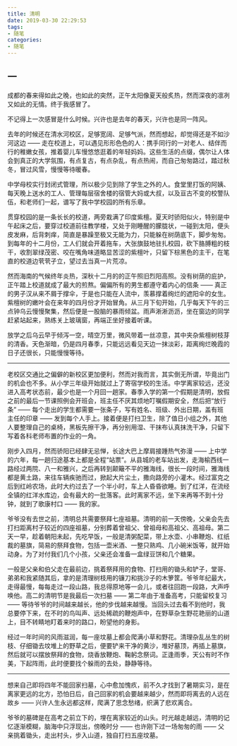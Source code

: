 ```yaml
---
title: 清明
date: 2019-03-30 22:29:53
tags:
- 随笔
categories:
- 随笔
---
```


## 一
成都的春来得如此之晚，也如此的突然，正午太阳像夏天般炙热，然而深夜的凛冽又如此的无情。终于我感冒了。<!--more-->

不记得上一次感冒是什么时候。兴许也是去年的春天，兴许也是同一阵风。

去年的时候还在清水河校区，足够宽阔、足够气派，然而想起，却觉得还是不如沙河这边 —— 走在校道上，可以遇见形形色色的人：携手同行的一对老人、结伴而行的稚嫩女孩，推着婴儿车慢悠悠逛着的年轻妈妈。这些生活的点缀，偶尔让人体会到真正的大学氛围，有点复古，有点杂乱，有点热闹，而自己匆匆路过，踏过秋冬，冒过风雪，慢慢等待暖春。

中学母校实行封闭式管理，所以极少见到除了学生之外的人。食堂里打饭的阿姨、每天晚上送水的工人、管理每层宿舍楼的宿管大妈或大叔，以及亘古不变的校警队伍，和老师们一起，谱写了我中学校园的所有乐章。

贯穿校园的是一条长长的校道，两旁栽满了印度紫檀。夏天时骄阳似火，特别是中午起床之后，要穿过校道前往教学楼，又处于刚睡醒的朦胧状，一碰到太阳，便头皮发麻，后背刺痒，简直是暴躁至极又无能为力，只能躲在树荫底下，脚步匆匆。到每年的十二月份，工人们就会开着拖车，大张旗鼓地驻扎校园，砍下胳膊粗的枝干，收割翠绿茂密、咬在嘴角味道略显苦涩的紫檀叶，只留下棕黑色的主干，在笔直的校道边茕茕孑立，望过去当真一片荒凉。

然而海南的气候终年炎热，深秋十二月的的正午照旧烈阳高照。没有树荫的庇护，正午踏上校道就成了最大的煎熬。偏偏所有的男生都遵守着内心的信条 —— 真正的男子汉从来不屑于撑伞，于是也只能在人流中，羡慕撑着绚烂的遮阳伞的女生。紫檀树的嫩叶会在来年的四月份才开始冒角。从三月下旬开始，几乎每天下午的三点钟乌云慢慢聚集，然后便是一股脑的暴雨倾盆。雨声淅淅沥沥，坐在窗边的同学赶紧站起来，熟练关上玻璃窗，再端正坐好接着听课。

放学之后乌云早于倾泻一空，晴空万里，微风带着一丝凉意，其中夹杂紫檀树枝芽的清香。天色渐暗，仍是四月春季，只能远远看见天边一抹淡彩，距离绚烂晚霞的日子还很长，只能慢慢等待。

---

老校区交通比之偏僻的新校区更加便利，然而对我而言，其实倒无所谓，毕竟出门的机会也不多。从小学三年级开始就过上了寄宿学校的生活。中学离家较远，还没进入高考状态前，最少也是一个月回一趟家。春季入学的第一个假期是清明，放假之前的最后一节课照例会开班会，班主任不厌其烦地叮嘱假期安全，然后把“放行条” —— 每个走出的学生都需要一张条子，写有姓名、班级、外出日期，盖有班主任的印章 —— 发到每个人手上。接着便是打扫卫生，除了值日小组之外，其他人要整理自己的桌椅，黑板先擦干净，再分别用湿、干抹布认真抹洗干净，只留下写着各科老师布置的作业的一角。

刚步入四月，然而骄阳已经肆无忌惮，长途大巴上摩肩接踵热气弥漫 —— 上中学的六年，每一趟归途基本上都是全程“站票”。从县城的老车站出发，走海榆西线一路经过两院、八一和雅兴，之后再转到颠簸不平的雅海线，很长一段时间，雅海线都是黄土路，来往车辆疾驰而过，掀起大片尘土，撒向路旁的小灌木。经过富克之后到红岭农场，此时大约过去了一个半小时，车上人昏昏欲睡。到了红洋，在流经全镇的红洋水库边，会有最大的一批落客。此时离家不远，坐下来再等不到十分钟，就到了歌康村口 —— 我的家。

爷爷没有去世之前，清明总共需要祭拜七座祖墓。清明的前一天傍晚，父亲会先去打扫距离村子较近的四座祖墓，分别葬着曾祖父、曾祖母和高祖父、高祖母。第二天一早，趁着朝阳未起，先吃早饭，一般是清粥配菜，带上水壶、小串鞭炮、红纸裁的墓旗，简易的祭拜食物，包括一壶米酒、一整只熟鸡、几小碗米饭等，就开始动身。为了对付我们几个小孩，父亲还会准备一盒绿豆饼和几个糖果。

一般是父亲和伯父走在最前边，挑着祭拜用的食物、打扫用的锄头和铲子，堂哥、弟弟和我紧随其后，拿的是清理树枝用的镰刀和挑沙子的木箩筐。爷爷年纪最大，走得最慢，每每走过一段山路，我总得原地等一会儿，或者往回跑一段路，大声呼唤他。高二的清明节是我最后一次扫墓 —— 第二年由于准备高考，只能留校复习 —— 等待爷爷的时间越来越长，他的步伐越来越慢。当回头过去看不到他时，我总要停下来，在不时的鸟叫声、远处稀疏的鞭炮声中，在野草杂生野花艳丽的山道上，目不转睛地盯着来时的路口，盼望他的身影。

经过一年时间的风雨滋润，每一座坟墓上都会爬满小草和野花。清理杂乱丛生的树枝、仔细锄去坟堆上的野草之后，便要铲来干净的黄沙，堆好墓顶，再插上墓旗，然后就可以摆放祭拜的食物，烧香放鞭炮、鞠躬念祭词。正逢雨季，天公有时不作美，下起阵雨，此时便要找个躲雨的去处，静静等待。

---
想来自己即将四年不能回家扫墓，心中愈加愧疚，前不久才找到了暑期实习，是在离家更远的北方，恐怕日后，自己回家的机会要越来越少，然而即将离去的人远在故乡 —— 兴许人生永远都这样，爬满了思念愁绪，织满了悲欢离合。

爷爷的墓碑是在高考之前立下的，埋在离家较近的山头。时光越走越远，清明的记忆逐渐模糊，脑海中只浮现出，傍晚时分 —— 也许刚下过一场匆匆的雨 —— 父亲挑着锄头，走出村头，步入山道，独自打扫五座坟墓。